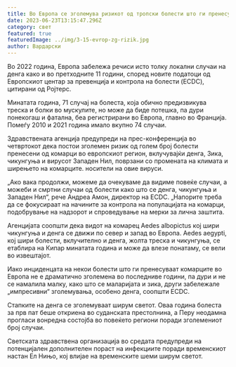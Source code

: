 ```yaml
---
title: Во Европа се зголемува ризикот од тропски болести што ги пренесуваат комарците
date: 2023-06-23T13:15:47.296Z
category: свет
featured: true
featuredImage: ../img/3-15-evrop-zg-rizik.jpg
author: Вардарски
---
```

Во 2022 година, Европа забележа речиси исто толку локални случаи на денга како и во претходните 11 години, според новите податоци од Европскиот центар за превенција и контрола на болести (ECDC), цитирани од Ројтерс.

Минатата година, 71 случај на болеста, која обично предизвикува треска и болки во мускулите, но може да биде потешка, па дури понекогаш и фатална, беа регистрирани во Европа, главно во Франција. Помеѓу 2010 и 2021 година имало вкупно 74 случаи.

Здравствената агенција предупреди на прес-конференција во четвртокот дека постои зголемен ризик од голем број болести пренесени од комарци во европскиот регион, вклучувајќи денга, Зика, чикунгуња и вирусот Западен Нил, поврзани со промената на климата и ширењето на комарците. носители на овие вируси.

„Ако вака продолжи, можеме да очекуваме да видиме повеќе случаи, а можеби и смртни случаи од болести како што се денга, чикунгуња и Западен Нил“, рече Андреа Амон, директор на ECDC. „Напорите треба да се фокусираат на начините за контрола на популацијата на комарци, подобрување на надзорот и спроведување на мерки за лична заштита.

Агенцијата соопшти дека видот на комарец Aedes albopictus кој шири чикунгуња и денга се движи по север и запад во Европа. Aedes aegypti, кој шири болести, вклучително и денга, жолта треска и чикунгуња, се етаблира на Кипар минатата година и може да влезе понатаму, се вели во извештајот.

Иако инциденцата на некои болести што ги пренесуваат комарците во Европа не е драматично зголемена во последниве години, па дури и не се намалила малку, како што се маларијата и зика, други забележале „импресивни“ зголемувања, особено денга, соопшти ECDC.

Стапките на денга се зголемуваат ширум светот. Оваа година болеста за прв пат беше откриена во суданската престолнина, а Перу неодамна прогласи вонредна состојба во повеќето региони поради зголемениот број случаи.

Светската здравствена организација во средата предупреди на потенцијален дополнителен пораст на инфекциите поради временскиот настан Ел Нињо, кој влијае на временските шеми ширум светот.